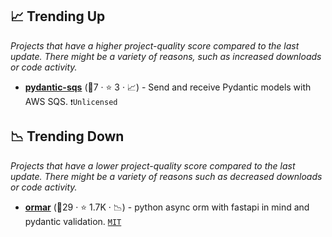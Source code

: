 ## 📈 Trending Up

_Projects that have a higher project-quality score compared to the last update. There might be a variety of reasons, such as increased downloads or code activity._

- <b><a href="https://github.com/andrewthetechie/pydantic-sqs">pydantic-sqs</a></b> (🥉7 ·  ⭐ 3 · 📈) - Send and receive Pydantic models with AWS SQS. <code>❗Unlicensed</code>

## 📉 Trending Down

_Projects that have a lower project-quality score compared to the last update. There might be a variety of reasons such as decreased downloads or code activity._

- <b><a href="https://github.com/collerek/ormar">ormar</a></b> (🥈29 ·  ⭐ 1.7K · 📉) - python async orm with fastapi in mind and pydantic validation. <code><a href="http://bit.ly/34MBwT8">MIT</a></code>

